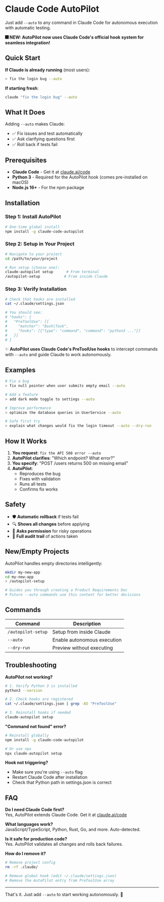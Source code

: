 # Claude Code AutoPilot

Just add `--auto` to any command in Claude Code for autonomous execution with automatic testing.

**🎆 NEW: AutoPilot now uses Claude Code's official hook system for seamless integration!**

## Quick Start

**If Claude is already running** (most users):
```bash
> fix the login bug --auto
```

**If starting fresh**:
```bash
claude "fix the login bug" --auto
```

## What It Does

Adding `--auto` makes Claude:
- ✅ Fix issues and test automatically
- ✅ Ask clarifying questions first
- ✅ Roll back if tests fail

## Prerequisites

- **Claude Code** - Get it at [claude.ai/code](https://claude.ai/code)
- **Python 3** - Required for the AutoPilot hook (comes pre-installed on macOS)
- **Node.js 16+** - For the npm package

## Installation

### Step 1: Install AutoPilot
```bash
# One-time global install
npm install -g claude-code-autopilot
```

### Step 2: Setup in Your Project
```bash
# Navigate to your project
cd /path/to/your/project

# Run setup (choose one):
claude-autopilot setup      # From terminal
/autopilot-setup           # From inside Claude
```

### Step 3: Verify Installation
```bash
# Check that hooks are installed
cat ~/.claude/settings.json

# You should see:
# "hooks": {
#   "PreToolUse": [{
#     "matcher": "Bash|Task",
#     "hooks": [{"type": "command", "command": "python3 ..."}]
#   }]
# }
```

✨ **AutoPilot uses Claude Code's PreToolUse hooks** to intercept commands with `--auto` and guide Claude to work autonomously.

## Examples

```bash
# Fix a bug
> fix null pointer when user submits empty email --auto

# Add a feature  
> add dark mode toggle to settings --auto

# Improve performance
> optimize the database queries in UserService --auto

# Safe first try
> explain what changes would fix the login timeout --auto --dry-run
```

## How It Works

1. **You request**: `fix the API 500 error --auto`
2. **AutoPilot clarifies**: "Which endpoint? What error?"
3. **You specify**: "POST /users returns 500 on missing email"
4. **AutoPilot**:
   - Reproduces the bug
   - Fixes with validation
   - Runs all tests
   - Confirms fix works

## Safety

- 🛡️ **Automatic rollback** if tests fail
- 🔍 **Shows all changes** before applying
- 🎯 **Asks permission** for risky operations
- 📝 **Full audit trail** of actions taken

## New/Empty Projects

AutoPilot handles empty directories intelligently:
```bash
mkdir my-new-app
cd my-new-app
> /autopilot-setup

# Guides you through creating a Product Requirements Doc
# Future --auto commands use this context for better decisions
```

## Commands

| Command | Description |
|---------|-------------|
| `/autopilot-setup` | Setup from inside Claude |
| `--auto` | Enable autonomous execution |
| `--dry-run` | Preview without executing |

## Troubleshooting

**AutoPilot not working?**
```bash
# 1. Verify Python 3 is installed
python3 --version

# 2. Check hooks are registered
cat ~/.claude/settings.json | grep -A5 "PreToolUse"

# 3. Reinstall hooks if needed
claude-autopilot setup
```

**"Command not found" error?**
```bash
# Reinstall globally
npm install -g claude-code-autopilot

# Or use npx
npx claude-autopilot setup
```

**Hook not triggering?**
- Make sure you're using `--auto` flag
- Restart Claude Code after installation
- Check that Python path in settings.json is correct

## FAQ

**Do I need Claude Code first?**  
Yes, AutoPilot extends Claude Code. Get it at [claude.ai/code](https://claude.ai/code)

**What languages work?**  
JavaScript/TypeScript, Python, Rust, Go, and more. Auto-detected.

**Is it safe for production code?**  
Yes. AutoPilot validates all changes and rolls back failures.

**How do I remove it?**  
```bash
# Remove project config
rm -rf .claude/

# Remove global hook (edit ~/.claude/settings.json)
# Remove the AutoPilot entry from PreToolUse array
```

---

That's it. Just add `--auto` to start working autonomously. 🚀